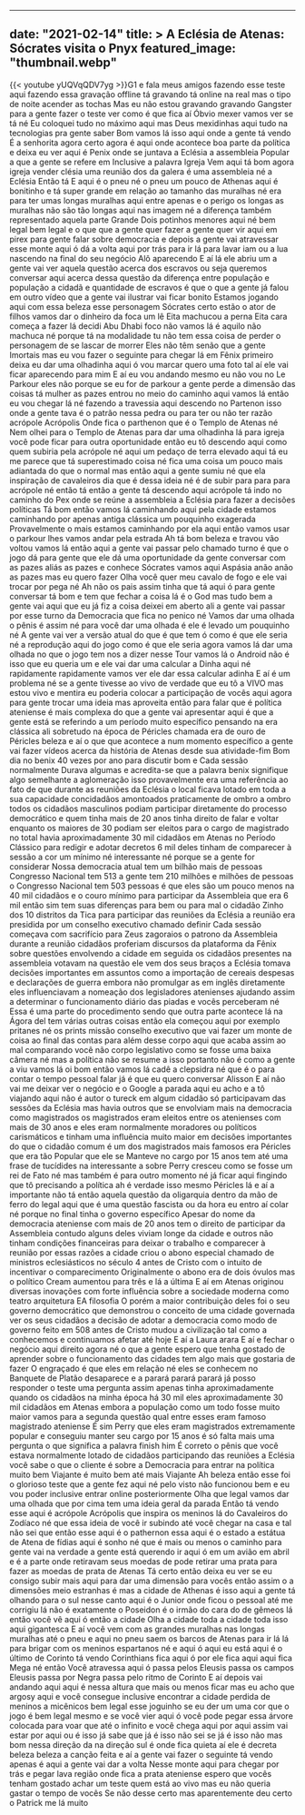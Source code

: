 
---
date: "2021-02-14"
title: > 
    A Eclésia de Atenas: Sócrates visita o Pnyx
featured_image: "thumbnail.webp"
---
{{< youtube yUQVqQDV7yg >}}G1
e fala meus amigos fazendo esse teste
aqui fazendo essa gravação offline tá
gravando tá online na real mas o tipo de
noite acender as tochas Mas eu não estou
gravando gravando Gangster para a gente
fazer o teste ver como é que fica aí
Óbvio mexer vamos ver se tá né Eu
coloquei tudo no máximo aqui mas Deus
mexidinhas aqui tudo na tecnologias pra
gente saber Bom vamos lá isso aqui onde
a gente tá vendo É a senhorita agora
certo agora é aqui onde acontece boa
parte da política e deixa eu ver aqui é
Penix onde se juntava a Eclésia a
assembleia Popular a que a gente se
refere em Inclusive a palavra Igreja Vem
aqui tá bom agora igreja vender clésia
uma reunião dos da galera é uma
assembleia né a Eclésia Então tá E aqui
é o pneu né o pneu um pouco de Athenas
aqui
é bonitinho e tá super grande em relação
ao tamanho das muralhas né era para ter
umas longas muralhas aqui entre apenas e
o perigo os longas as muralhas não são
tão longas aqui nas imagem né a
diferença também representado aquela
parte Grande Dois potinhos menores aqui
né bem legal bem legal e o que que a
gente quer fazer a gente quer vir aqui
em pirex para gente falar sobre
democracia e depois a gente vai
atravessar esse monte aqui ó dá a volta
aqui por trás para ir lá para lavar iam
ou a lua nascendo na final do seu
negócio Alô aparecendo E aí lá ele abriu
um a gente vai ver aquela questão acerca
dos escravos ou seja queremos conversar
aqui acerca dessa questão da diferença
entre população e população a cidadã e
quantidade de escravos é que o que a
gente já falou em outro vídeo que a
gente vai ilustrar vai ficar bonito
Estamos jogando aqui com essa beleza
esse personagem Sócrates certo estão
o ator de filhos vamos dar o dinheiro da
foca um lê Eita machucou a perna Eita
cara começa a fazer lá decidi Abu Dhabi
foco não vamos lá é aquilo não machuca
né porque tá na modalidade tu não tem
essa coisa de perder o personagem de se
lascar de morrer Eles não têm senão que
a gente Imortais mas eu vou fazer o
seguinte para chegar lá em Fênix
primeiro deixa eu dar uma olhadinha aqui
ó vou marcar quero uma foto tal aí ele
vai ficar aparecendo para mim E aí eu
vou andando mesmo eu não vou no Le
Parkour eles não porque se eu for de
parkour a gente perde a dimensão das
coisas tá mulher as pazes entrou no meio
do caminho aqui vamos lá então eu vou
chegar lá né fazendo a travessia aqui
descendo no Partenon isso onde a gente
tava é o patrão nessa pedra ou para ter
ou não ter razão acrópole Acrópolis Onde
fica o parthenon que é o Templo de
Atenas né Nem olhei para o Templo de
Atenas para dar uma olhadinha lá para
igreja você pode ficar para outra
oportunidade então eu tô descendo aqui
como quem subiria pela acrópole né aqui
um pedaço de terra elevado aqui tá eu me
parece que tá superestimado coisa né
fica uma coisa um pouco mais adiantada
do que o normal mas então aqui a gente
sumiu né que ela inspiração de
cavaleiros dia que é dessa ideia né
é de subir para para para acrópole né
então tá então a gente tá descendo aqui
acrópole tá indo no caminho do Pex onde
se reúne a assembleia a Eclésia para
fazer a decisões políticas Tá bom então
vamos lá caminhando aqui pela cidade
estamos caminhando por apenas antiga
clássica um pouquinho exagerada
Provavelmente o mais estamos caminhando
por ela aqui então vamos usar o parkour
lhes vamos andar pela estrada
Ah tá bom beleza e travou vão voltou
vamos lá então aqui a gente vai passar
pelo chamado turno é que o jogo dá para
gente que ele dá uma oportunidade da
gente conversar com as pazes aliás as
pazes e conhece Sócrates vamos aqui
Aspásia anão anão as pazes mas eu quero
fazer Olha você quer meu cavalo de fogo
e ele vai trocar por pega né Ah não os
pais assim tinha que tá aqui ó para
gente conversar tá bom
e tem que fechar a coisa lá é o God mas
tudo bem a gente vai aqui que eu já fiz
a coisa deixei em aberto ali a gente vai
passar por esse turno da Democracia que
fica no penico né Vamos dar uma olhada o
pênis é assim né para você dar uma
olhada é ele é levado um pouquinho né A
gente vai ver a versão atual do que é
que tem ó como é que ele seria né a
reprodução aqui do jogo como é que ele
seria agora vamos lá dar uma olhada no
que o jogo tem nos a dizer nesse Tour
vamos lá
o Android não é isso que eu queria um
e ele vai dar uma calcular a Dinha aqui
né rapidamente rapidamente vamos ver ele
dar essa calcular adinha
E aí é um problema né se a gente tivesse
ao vivo de verdade que eu tô a VIVO mas
estou vivo e mentira eu poderia colocar
a participação de vocês aqui agora para
gente trocar uma ideia mas aproveita
então para falar que é política
ateniense é mais complexa do que a gente
vai apresentar aqui é que a gente está
se referindo a um período muito
específico pensando na era clássica ali
sobretudo na época de Péricles chamada
era de ouro de Péricles beleza e aí o
que que acontece a num momento
específico a gente vai fazer vídeos
acerca da história de Atenas desde sua
atividade-fim
Bom dia no benix 40 vezes por ano para
discutir
bom e Cada sessão normalmente Durava
algumas
e acredita-se que a palavra benix
signifique algo semelhante a aglomeração
isso provavelmente era uma referência ao
fato de que durante as reuniões da
Eclésia o local ficava lotado em toda a
sua capacidade concidadãos amontoados
praticamente de ombro a ombro todos os
cidadãos masculinos podiam participar
diretamente do processo democrático
e quem tinha mais de 20 anos tinha
direito de falar e voltar enquanto os
maiores de 30 podiam ser eleitos para o
cargo de magistrado no total havia
aproximadamente 30 mil cidadãos em
Atenas no Período Clássico para redigir
e adotar decretos 6 mil deles tinham de
comparecer à sessão
a cor um mínimo né interessante né
porque se a gente for considerar Nossa
democracia atual tem um bilhão mais de
pessoas Congresso Nacional tem 513 a
gente tem 210 milhões e milhões de
pessoas o Congresso Nacional tem 503
pessoas é que eles são um pouco menos na
40 mil cidadãos e o couro mínimo para
participar da Assembleia que era 6 mil
então sim tem suas diferenças para bem
ou para mal
o cidadão Zinho dos 10 distritos da Tica
para participar das reuniões da Eclésia
a reunião era presidida por um conselho
executivo chamado definir Cada sessão
começava com sacrifício para Zeus
zagoraios o patrono da Assembleia
durante a reunião cidadãos proferiam
discursos da plataforma da Fênix sobre
questões envolvendo a cidade em seguida
os cidadãos presentes na assembleia
votavam na questão ele vem dos seus
braços a Eclésia tomava decisões
importantes em assuntos como a
importação de cereais despesas e
declarações de guerra embora não
promulgar as em inglês diretamente eles
influenciavam a nomeação dos
legisladores atenienses ajudando assim a
determinar o funcionamento diário das
piadas
e vocês perceberam né Essa é uma parte
do procedimento sendo que outra parte
acontece lá na Ágora del tem várias
outras coisas então ela começou aqui por
exemplo pritanes né os prints missão
conselho executivo que vai fazer um
monte de coisa ao final das contas para
além desse corpo aqui que acaba assim ao
mal comparando você não corpo
legislativo como se fosse uma baixa
câmera né mas a política não se resume a
isso portanto não é como a gente a viu
vamos lá oi
bom então vamos lá cadê a clepsidra né
que é o para contar o tempo pessoal
falar já é que eu quero conversar
Alisson
E aí não vai me deixar ver o negócio
e o Google a parada aqui eu acho
e a tô viajando aqui não é autor o
tureck
em algum cidadão só participavam das
sessões da Eclésia mas havia outros que
se envolviam mais na democracia como
magistrados
os magistrados eram eleitos entre os
atenienses com mais de 30 anos
e eles eram normalmente moradores ou
políticos carismáticos e tinham uma
influência muito maior em decisões
importantes do que o cidadão comum
é um dos magistrados mais famosos era
Péricles que era tão Popular que ele se
Manteve no cargo por 15 anos tem até uma
frase de tucídides na interessante a
sobre Perry cresceu como se fosse um rei
de Fato né mas também é para outro
momento né já ficar aqui fingindo que tô
precisando a política
ah é verdade isso mesmo Péricles lá e aí
a importante não tá então aquela questão
da oligarquia dentro da mão de ferro do
legal aqui que é uma questão fascista ou
da hora eu entro aí colar né porque no
final tinha o governo específico Apesar
do nome da democracia ateniense com mais
de 20 anos tem o direito de participar
da Assembleia contudo alguns deles
viviam longe da cidade e outros não
tinham condições financeiras para deixar
o trabalho e comparecer à reunião por
essas razões a cidade criou o abono
especial chamado de ministros
eclesiásticos no século 4 antes de
Cristo com o intuito de incentivar o
comparecimento Originalmente o abono era
de dois óvulos mas o político Cream
aumentou para três
e lá a última
E aí
em Atenas originou diversas inovações
com forte influência sobre a sociedade
moderna como teatro arquitetura EA
filosofia
O porém a maior contribuição deles foi o
seu governo democrático que demonstrou o
conceito de uma cidade governada ver os
seus cidadãos a decisão de adotar a
democracia como modo de governo feito em
508 antes de Cristo mudou a civilização
tal como a conhecemos e continuamos
afetar até hoje
E aí
a Laura arara
E aí
e fechar o negócio aqui direito agora né
o que a gente espero que tenha gostado
de aprender sobre o funcionamento das
cidades tem algo mais que gostaria de
fazer
O engraçado é que eles em relação né
eles se conhecem no Banquete de Platão
desaparece
e a parará parará parará já posso
responder o teste uma pergunta assim
apenas tinha aproximadamente quando os
cidadãos na minha época
há 30 mil eles aproximadamente 30 mil
cidadãos em Atenas embora a população
como um todo fosse muito maior vamos
para a segunda questão qual entre esses
eram famoso magistrado ateniense
É sim Perry que eles eram magistrados
extremamente popular e conseguiu manter
seu cargo por 15 anos
é só falta mais uma pergunta o que
significa a palavra finish him
É correto o pênis que você estava
normalmente lotado de cidadãos
participando das reuniões a Eclésia você
sabe o que o cliente é sobre a
Democracia para entrar na política muito
bem Viajante
é muito bem até mais Viajante
Ah beleza então esse foi o glorioso
teste que a gente fez aqui né pelo visto
não funcionou bem e eu vou poder
inclusive entrar online posteriormente
Olha que legal vamos dar uma olhada que
por cima tem uma ideia geral da parada
Então tá vendo esse aqui é acrópole
Acrópolis que inspira os meninos lá do
Cavaleiros do Zodíaco né que essa ideia
de você ir subindo até você chegar na
casa e tal não sei que então esse aqui é
o pathernon essa aqui é o estado a
estátua de Atena de fídias aqui é sonho
né que é mais ou menos o caminho para
gente vai na verdade a gente está
querendo ir aqui ó em um avião em abril
e é a parte onde retiravam seus moedas
de pode retirar uma prata para fazer as
moedas de prata de Atenas Tá certo então
deixa eu ver se eu consigo subir mais
aqui para dar uma dimensão para vocês
então assim o
a dimensões meio estranhas é mas a
cidade de Athenas é isso aqui a gente tá
olhando para o sul nesse canto aqui é o
Junior onde ficou o pessoal até me
corrigiu lá não é exatamente o Poseidon
é o irmão do cara do de gêmeos lá então
você vê aqui ó então a cidade Olha a
cidade toda a cidade toda isso aqui
gigantesca E aí você vem com as grandes
muralhas nas longas muralhas até o pneu
e aqui no pneu saem os barcos de Atenas
para ir lá lá para brigar com os meninos
espartanos né
e aqui ó aqui eu está aqui é o último de
Corinto tá vendo Corinthians fica aqui ó
por ele fica aqui aqui fica Mega né
então Você atravessa aqui ó passa pelos
Eleusis passa os campos Eleusis passa
por Negra passa pelo ritmo de Corinto E
aí depois vai andando aqui aqui é nessa
altura que mais ou menos ficar mas eu
acho que argosy aqui e você consegue
inclusive encontrar a cidade perdida de
meninos a micênicos bem legal esse
joguinho se eu der um uma cor que o jogo
é bem legal mesmo e se você vier aqui ó
você pode pegar essa árvore colocada
para voar que até o infinito e você
chega aqui por aqui assim vai estar por
aqui ou é isso já sabe que já é isso não
sei se já é isso não mas bom nessa
direção da na direção sul é onde fica
quieta aí ele é decreta beleza beleza
a canção feita e aí a gente vai fazer o
seguinte tá vendo apenas é aqui a gente
vai dar a volta Nesse monte aqui para
chegar por trás e pegar lava região onde
fica a prata ateniense espero que vocês
tenham gostado achar um teste quem está
ao vivo mas eu não queria gastar o tempo
de vocês Se não desse certo mas
aparentemente deu certo
o Patrick me lá muito
